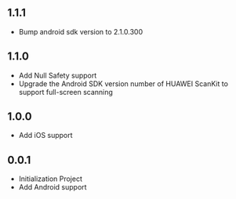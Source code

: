 ## 1.1.1
* Bump android sdk version to 2.1.0.300

## 1.1.0
* Add Null Safety support
* Upgrade the Android SDK version number of HUAWEI ScanKit to support full-screen scanning


## 1.0.0
* Add iOS support

## 0.0.1

* Initialization Project
* Add Android support


